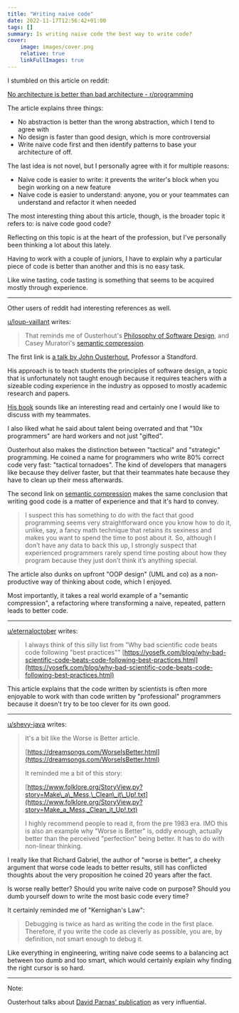 ```yaml
---
title: "Writing naive code"
date: 2022-11-17T12:56:42+01:00
tags: []
summary: Is writing naive code the best way to write code?
cover:
    image: images/cover.png
    relative: true
    linkFullImages: true
---
```


I stumbled on this article on reddit:

[No architecture is better than bad architecture - r/programming](https://libreddit.spike.codes/r/programming/comments/ywwxrd/no_architecture_is_better_than_bad_architecture/)

The article explains three things:
- No abstraction is better than the wrong abstraction, which I tend to agree with
- No design is faster than good design, which is more controversial
- Write naive code first and then identify patterns to base your architecture of off.

The last idea is not novel, but I personally agree with it for multiple reasons:

- Naive code is easier to write: it prevents the writer's block when you begin working on a new feature
- Naive code is easier to understand: anyone, you or your teammates can understand and refactor it when needed


The most interesting thing about this article, though, is the broader topic it refers to: is naive code good code?

Reflecting on this topic is at the heart of the profession, but I've personally been thinking a lot about this lately.

Having to work with a couple of juniors, I have to explain why a particular piece of code is better than another
and this is no easy task.

Like wine tasting, code tasting is something that seems to be acquired mostly through experience.

---

Other users of reddit had interesting references as well.

[u/loup-vaillant](https://libreddit.spike.codes/user/loup-vaillant) writes:

> That reminds me of Ousterhout's [Philosophy of Software Design](https://www.youtube.com/watch?v=bmSAYlu0NcY), and Casey Muratori's [semantic compression](https://caseymuratori.com/blog_0015).

The first link is [a talk by John Ousterhout](https://www.youtube.com/watch?v=bmSAYlu0NcY), Professor a Standford.

His approach is to teach students the principles of software design, a topic that is unfortunately not taught enough because
it requires teachers with a sizeable coding experience in the industry as opposed to mostly academic research and papers.

[His book](https://www.goodreads.com/en/book/show/39996759-a-philosophy-of-software-design) sounds like an interesting read
and certainly one I would like to discuss with my teammates.

I also liked what he said about talent being overrated and that "10x programmers" are hard workers and not just "gifted".

Ousterhout also makes the distinction between "tactical" and "strategic" programming.
He coined a name for programmers who write 80% correct code very fast: "tactical tornadoes".
The kind of developers that managers like because they deliver faster, but that their teammates hate
because they have to clean up their mess afterwards.


The second link on [semantic compression](https://caseymuratori.com/blog_0015) makes the same conclusion that writing good
code is a matter of experience and that it's hard to convey.

> I suspect this has something to do with the fact that good programming seems very straightforward once you know
> how to do it, unlike, say, a fancy math technique that retains its sexiness and makes you want to spend the time to post about it.
> So, although I don’t have any data to back this up, I strongly suspect that experienced programmers rarely spend time
> posting about how they program because they just don’t think it’s anything special.

The article also dunks on upfront "OOP design" (UML and co) as a non-productive way of thinking about code, which I enjoyed.

Most importantly, it takes a real world example of a "semantic compression", a refactoring where
transforming a naive, repeated, pattern leads to better code.

---

[u/eternaloctober](https://libreddit.spike.codes/user/eternaloctober) writes:

> I always think of this silly list from "Why bad scientific code beats code following "best practices"" [https://yosefk.com/blog/why-bad-scientific-code-beats-code-following-best-practices.html](https://yosefk.com/blog/why-bad-scientific-code-beats-code-following-best-practices.html)

This article explains that the code written by scientists is often more enjoyable to work with than code written
by "professional" programmers because it doesn't try to be too clever for its own good.

---

[u/shevy-java](https://libreddit.spike.codes/user/shevy-java) writes:

> It's a bit like the Worse is Better article.
>
> [https://dreamsongs.com/WorseIsBetter.html](https://dreamsongs.com/WorseIsBetter.html)
>
> It reminded me a bit of this story:
>
> [https://www.folklore.org/StoryView.py?story=Make\_a\_Mess,\_Clean\_it\_Up!.txt](https://www.folklore.org/StoryView.py?story=Make_a_Mess,_Clean_it_Up!.txt)
>
> I highly recommend people to read it, from the pre 1983 era. IMO this is also an example why "Worse is Better" is, oddly enough, actually better than the perceived "perfection" being better. It has to do with non-linear thinking.

I really like that Richard Gabriel, the author of "worse is better", a cheeky argument that worse code leads to better results,
still has conflicted thoughts about the very proposition he coined 20 years after the fact.

Is worse really better? Should you write naive code on purpose? Should you dumb yourself down to write the most basic
code every time?

It certainly reminded me of "Kernighan's Law":

> Debugging is twice as hard as writing the code in the first place. Therefore, if you write the code as cleverly
> as possible, you are, by definition, not smart enough to debug it.

Like everything in engineering, writing naive code seems to a balancing act between too dumb and too smart, which
would certainly explain why finding the right cursor is so hard.

---

Note:

Ousterhout talks about [David Parnas' publication](https://www.researchgate.net/profile/David-Parnas/publication/200085877_On_the_Criteria_To_Be_Used_in_Decomposing_Systems_into_Modules/links/55956a7408ae99aa62c72622/On-the-Criteria-To-Be-Used-in-Decomposing-Systems-into-Modules.pdf)
as very influential.

